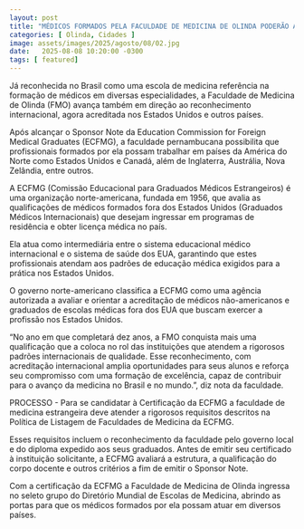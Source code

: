 ```yaml
---
layout: post
title: "MÉDICOS FORMADOS PELA FACULDADE DE MEDICINA DE OLINDA PODERÃO ATUAR NOS EUA, CANADÁ E PAÍSES VINCULADOS À ECFMG"
categories: [ Olinda, Cidades ]
image: assets/images/2025/agosto/08/02.jpg
date:   2025-08-08 10:20:00 -0300
tags: [ featured]
---
```

Já reconhecida no Brasil como uma escola de medicina referência na formação de médicos em diversas especialidades, a Faculdade de Medicina de Olinda (FMO) avança também em direção ao reconhecimento internacional, agora acreditada nos Estados Unidos e outros países.

Após alcançar o Sponsor Note da Education Commission for Foreign Medical Graduates (ECFMG), a faculdade pernambucana possibilita que profissionais formados por ela possam trabalhar em países da América do Norte como Estados Unidos e Canadá, além de Inglaterra, Austrália, Nova Zelândia, entre outros.

A ECFMG (Comissão Educacional para Graduados Médicos Estrangeiros) é uma organização norte-americana, fundada em 1956, que avalia as qualificações de médicos formados fora dos Estados Unidos (Graduados Médicos Internacionais) que desejam ingressar em programas de residência e obter licença médica no país.

Ela atua como intermediária entre o sistema educacional médico internacional e o sistema de saúde dos EUA, garantindo que estes profissionais atendam aos padrões de educação médica exigidos para a prática nos Estados Unidos.

O governo norte-americano classifica a ECFMG como uma agência autorizada a avaliar e orientar a acreditação de médicos não-americanos e graduados de escolas médicas fora dos EUA que buscam exercer a profissão nos Estados Unidos.

“No ano em que completará dez anos, a FMO conquista mais uma qualificação que a coloca no rol das instituições que atendem a rigorosos padrões internacionais de qualidade. Esse reconhecimento, com acreditação internacional amplia oportunidades para seus alunos e reforça seu compromisso com uma formação de excelência, capaz de contribuir para o avanço da medicina no Brasil e no mundo.”, diz nota da faculdade.

PROCESSO - Para se candidatar à Certificação da ECFMG a faculdade de medicina estrangeira deve atender a rigorosos requisitos descritos na Política de Listagem de Faculdades de Medicina da ECFMG.
 
Esses requisitos incluem o reconhecimento da faculdade pelo governo local e do diploma expedido aos seus graduados. Antes de emitir seu certificado à instituição solicitante, a ECFMG avaliará a estrutura, a qualificação do corpo docente e outros critérios a fim de emitir o Sponsor Note.
 
Com a certificação da ECFMG a Faculdade de Medicina de Olinda ingressa no seleto grupo do Diretório Mundial de Escolas de Medicina, abrindo as portas para que os médicos formados por ela possam atuar em diversos países.
